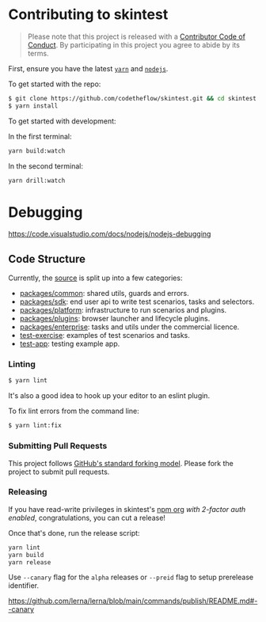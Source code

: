 # Contributing to skintest

> Please note that this project is released with a [Contributor Code of Conduct](./CODE_OF_CONDUCT.md).
> By participating in this project you agree to abide by its terms.

First, ensure you have the latest [`yarn`](https://yarnpkg.com/getting-started/install) and [`nodejs`](https://nodejs.org/en/).

To get started with the repo:

```sh
$ git clone https://github.com/codetheflow/skintest.git && cd skintest
$ yarn install
```

To get started with development:

In the first terminal:
```sh
yarn build:watch
```
In the second terminal:
```sh
yarn drill:watch
```

# Debugging

https://code.visualstudio.com/docs/nodejs/nodejs-debugging

## Code Structure

Currently, the [source](https://github.com/codetheflow/skintest/tree/master) is split up into a few categories:

* [packages/common](https://github.com/codetheflow/skintest/tree/master/packages/common): shared utils, guards and errors.
* [packages/sdk](https://github.com/codetheflow/skintest/tree/master/packages/sdk): end user api to write test scenarios, tasks and selectors.
* [packages/platform](https://github.com/codetheflow/skintest/tree/master/packages/platfom): infrastructure to run scenarios and plugins.
* [packages/plugins](https://github.com/codetheflow/skintest/tree/master/packages/plugins): browser launcher and lifecycle plugins.
* [packages/enterprise](https://github.com/codetheflow/skintest/tree/master/packages/enterprise): tasks and utils under the commercial licence.
* [test-exercise](https://github.com/codetheflow/skintest/tree/master/test-exercise): examples of test scenarios and tasks.
* [test-app](https://github.com/codetheflow/skintest/tree/master/test-app): testing example app.

### Linting

```sh
$ yarn lint
```

It's also a good idea to hook up your editor to an eslint plugin.

To fix lint errors from the command line:

```sh
$ yarn lint:fix
```

### Submitting Pull Requests

This project follows [GitHub's standard forking model](https://guides.github.com/activities/forking/). Please fork the project to submit pull requests. 

### Releasing

If you have read-write privileges in skintest's [npm org](https://www.npmjs.com/org/skintest) _with 2-factor auth enabled_, congratulations, you can cut a release!

Once that's done, run the release script:

```sh
yarn lint
yarn build
yarn release
```

Use `--canary` flag for the `alpha` releases or `--preid` flag to setup prerelease identifier.

https://github.com/lerna/lerna/blob/main/commands/publish/README.md#--canary